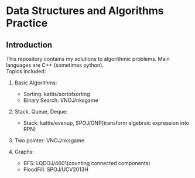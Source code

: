 # Data Structures and Algorithms Practice
## Introduction
This repository contains my solutions to algorithmic problems. Main languages are C++ (sometimes python). \
Topics included:
1. Basic Algorithms:
    * Sorting: kattis/sortofsorting
    * Binary Search: VNOJ/nksgame

2. Stack, Queue, Deque:
    * Stack: kattis/evenup, SPOJ/ONP(transform algebraic expression into RPN)

3. Two pointer: VNOJ/nksgame

7. Graphs:
    * BFS: LQDOJ/4601(counting connected components)
    * FloodFill: SPOJ/UCV2013H